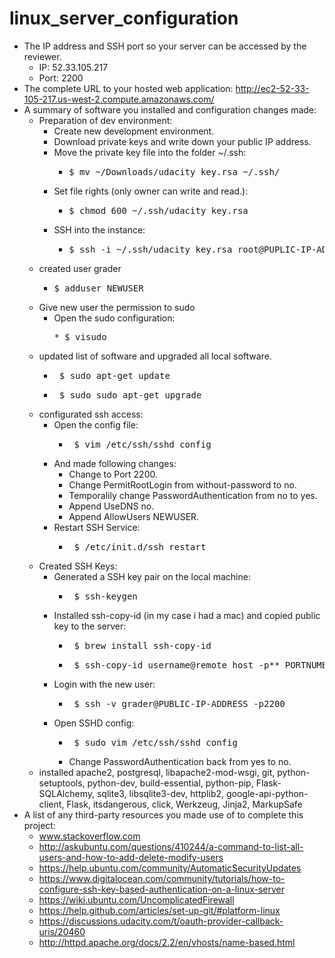 # linux_server_configuration
* The IP address and SSH port so your server can be accessed by the reviewer.
	* IP: 52.33.105.217 
	* Port: 2200
* The complete URL to your hosted web application: http://ec2-52-33-105-217.us-west-2.compute.amazonaws.com/
* A summary of software you installed and configuration changes made:
	* Preparation of dev environment:
		* Create new development environment.
		* Download private keys and write down your public IP address.
		* Move the private key file into the folder ~/.ssh:
			* <pre>$ mv ~/Downloads/udacity_key.rsa ~/.ssh/
		* Set file rights (only owner can write and read.):
			* <pre>$ chmod 600 ~/.ssh/udacity_key.rsa
		* SSH into the instance:
			* <pre>$ ssh -i ~/.ssh/udacity_key.rsa root@PUPLIC-IP-ADDRESS
	* created user grader
		* <pre>$ adduser NEWUSER
	* Give new user the permission to sudo
		* Open the sudo configuration:
			<pre>* $ visudo
	* updated list of software and upgraded all local software.
		* <pre> $ sudo apt-get update
		* <pre> $ sudo sudo apt-get upgrade
	* configurated ssh access:
		* Open the config file:
			* <pre> $ vim /etc/ssh/sshd_config
		* And made following changes:
			* Change to Port 2200.
			* Change PermitRootLogin from without-password to no.
			* Temporalily change PasswordAuthentication from no to yes.
			* Append UseDNS no.
			* Append AllowUsers NEWUSER.
		* Restart SSH Service:
			* <pre> $ /etc/init.d/ssh restart
	* Created SSH Keys:
		* Generated a SSH key pair on the local machine:
			* <pre> $ ssh-keygen
		* Installed ssh-copy-id (in my case i had a mac) and copied public key to the server:
			* <pre> $ brew install ssh-copy-id
			* <pre> $ ssh-copy-id username@remote_host -p**_PORTNUMBER_**
		* Login with the new user:
			* <pre> $ ssh -v grader@PUBLIC-IP-ADDRESS -p2200
		* Open SSHD config:
			* <pre> $ sudo vim /etc/ssh/sshd_config
			* Change PasswordAuthentication back from yes to no.
	* installed apache2, postgresql, libapache2-mod-wsgi, git, python-setuptools, python-dev, build-essential, python-pip, Flask-SQLAlchemy, sqlite3, libsqlite3-dev, httplib2, google-api-python-client, Flask, itsdangerous, click, Werkzeug, Jinja2, MarkupSafe
* A list of any third-party resources you made use of to complete this project:
	* www.stackoverflow.com
	* http://askubuntu.com/questions/410244/a-command-to-list-all-users-and-how-to-add-delete-modify-users
	* https://help.ubuntu.com/community/AutomaticSecurityUpdates
	* https://www.digitalocean.com/community/tutorials/how-to-configure-ssh-key-based-authentication-on-a-linux-server
	* https://wiki.ubuntu.com/UncomplicatedFirewall
	* https://help.github.com/articles/set-up-git/#platform-linux
	* https://discussions.udacity.com/t/oauth-provider-callback-uris/20460
	* http://httpd.apache.org/docs/2.2/en/vhosts/name-based.html

